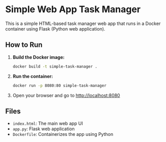 # Simple Web App Task Manager

This is a simple HTML-based task manager web app that runs in a Docker container using Flask (Python web application).

## How to Run

1. **Build the Docker image:**
   ```sh
   docker build -t simple-task-manager .
   ```
2. **Run the container:**
   ```sh
   docker run -p 8080:80 simple-task-manager
   ```
3. Open your browser and go to [http://localhost:8080](http://localhost:8080)

## Files
- `index.html`: The main web app UI
- `app.py`: Flask web application
- `Dockerfile`: Containerizes the app using Python
